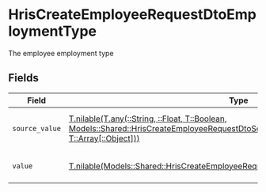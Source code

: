 # HrisCreateEmployeeRequestDtoEmploymentType

The employee employment type


## Fields

| Field                                                                                                                                                                                                                          | Type                                                                                                                                                                                                                           | Required                                                                                                                                                                                                                       | Description                                                                                                                                                                                                                    | Example                                                                                                                                                                                                                        |
| ------------------------------------------------------------------------------------------------------------------------------------------------------------------------------------------------------------------------------ | ------------------------------------------------------------------------------------------------------------------------------------------------------------------------------------------------------------------------------ | ------------------------------------------------------------------------------------------------------------------------------------------------------------------------------------------------------------------------------ | ------------------------------------------------------------------------------------------------------------------------------------------------------------------------------------------------------------------------------ | ------------------------------------------------------------------------------------------------------------------------------------------------------------------------------------------------------------------------------ |
| `source_value`                                                                                                                                                                                                                 | [T.nilable(T.any(::String, ::Float, T::Boolean, Models::Shared::HrisCreateEmployeeRequestDtoSchemasEmploymentType4, T::Array[::Object]))](../../models/shared/hriscreateemployeerequestdtoschemasemploymenttypesourcevalue.md) | :heavy_minus_sign:                                                                                                                                                                                                             | The source value of the employment type.                                                                                                                                                                                       | Permanent                                                                                                                                                                                                                      |
| `value`                                                                                                                                                                                                                        | [T.nilable(Models::Shared::HrisCreateEmployeeRequestDtoSchemasEmploymentTypeValue)](../../models/shared/hriscreateemployeerequestdtoschemasemploymenttypevalue.md)                                                             | :heavy_minus_sign:                                                                                                                                                                                                             | The type of the employment.                                                                                                                                                                                                    | permanent                                                                                                                                                                                                                      |